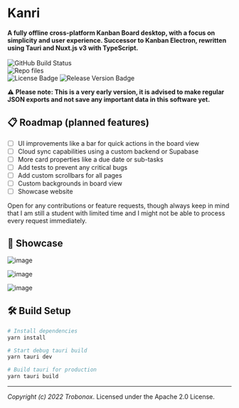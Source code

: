 # Kanri

<p align="left"> 
  <b> A fully offline cross-platform Kanban Board desktop, with a focus on simplicity and user experience. Successor to Kanban Electron, rewritten using Tauri and Nuxt.js v3 with TypeScript. </b>
  <br> <br>
  <img src="https://github.com/trobonox/kanri/actions/workflows/release.yml/badge.svg?branch=release" alt="GitHub Build Status" />
  <br>
  <img src="https://img.shields.io/github/directory-file-count/trobonox/kanri" alt="Repo files" />
  <br>
  <img src="https://img.shields.io/github/license/trobonox/kanri" alt="License Badge" />
  <img src="https://img.shields.io/github/v/release/trobonox/kanri" alt="Release Version Badge" />
  
</p>

⚠ **Please note: This is a very early version, it is advised to make regular JSON exports and not save any important data in this software yet.**

## 📋 Roadmap (planned features)

- [ ] UI improvements like a bar for quick actions in the board view
- [ ] Cloud sync capabilities using a custom backend or Supabase
- [ ] More card properties like a due date or sub-tasks
- [ ] Add tests to prevent any critical bugs
- [ ] Add custom scrollbars for all pages
- [ ] Custom backgrounds in board view
- [ ] Showcase website

Open for any contributions or feature requests, though always keep in mind that I am still a student with limited time and I might not be able to process every request immediately.

## 🚀 Showcase

![image](https://user-images.githubusercontent.com/57040351/187766715-29ba479d-185d-4db5-b2ba-45b17675848c.png)

![image](https://user-images.githubusercontent.com/57040351/187767394-fbc6c13a-f179-4d1a-a2f8-d85d31373d71.png)

![image](https://user-images.githubusercontent.com/57040351/187768053-ccfe97e3-6898-470b-9507-2d10d0035347.png)


## 🛠 Build Setup

```bash
# Install dependencies
yarn install

# Start debug tauri build
yarn tauri dev

# Build tauri for production
yarn tauri build

```

---

_Copyright (c) 2022 Trobonox_. Licensed under the Apache 2.0 License.

